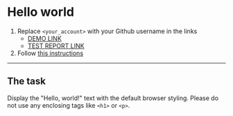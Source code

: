 # Hello world
1. Replace `<your_account>` with your Github username in the links
    - [DEMO LINK](https://obashmakov.github.io/layout_hello-world/) <br>
    - [TEST REPORT LINK](https://obashmakov.github.io/layout_hello-world/report/html_report/)
2. Follow [this instructions](https://mate-academy.github.io/layout_task-guideline/)
___

## The task
Display the "Hello, world!" text with the default browser styling. Please do not
use any enclosing tags like `<h1>` or `<p>`.
